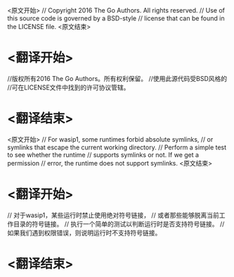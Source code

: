 
<原文开始>
// Copyright 2016 The Go Authors. All rights reserved.
// Use of this source code is governed by a BSD-style
// license that can be found in the LICENSE file.
<原文结束>

# <翻译开始>
//版权所有2016 The Go Authors。所有权利保留。
//使用此源代码受BSD风格的
//可在LICENSE文件中找到的许可协议管辖。
# <翻译结束>


<原文开始>
		// For wasip1, some runtimes forbid absolute symlinks,
		// or symlinks that escape the current working directory.
		// Perform a simple test to see whether the runtime
		// supports symlinks or not. If we get a permission
		// error, the runtime does not support symlinks.
<原文结束>

# <翻译开始>
// 对于wasip1，某些运行时禁止使用绝对符号链接，
// 或者那些能够脱离当前工作目录的符号链接。
// 执行一个简单的测试以判断运行时是否支持符号链接。
// 如果我们遇到权限错误，则说明运行时不支持符号链接。
# <翻译结束>

